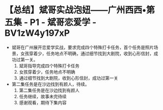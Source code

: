 # 【总结】斌哥实战泡妞——广州西西•第五集 - P1 - 斌哥恋爱学 - BV1zW4y197xP

-   斌哥在广州展开恋爱学实战，要求完成四个特殊打卡任务，首个任务是照片场景，女孩穿着少，任务地点不明确，通过细节找到大剧院，收到心形信封，成功过第一关。
    1.  斌哥指导完成四个特殊打卡任务
    2.  女孩穿着少，任务地点不明确
    3.  通过细节找到大剧院，收到心形信封，成功过第一关
-   第二集任务是在沙边找到有颜人，待续。
    1.  第二集任务是在沙边找到有颜人
    2.  任务继续，故事未完待续
    3.  感谢观看，期待下集内容